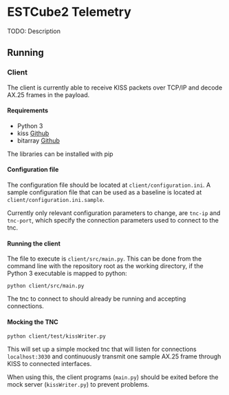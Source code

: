 # ESTCube2 Telemetry

TODO: Description

## Running

### Client

The client is currently able to receive KISS packets over TCP/IP and decode AX.25 frames in the payload.

#### Requirements

* Python 3
* kiss [Github](https://github.com/ampledata/kiss)
* bitarray [Github](https://github.com/ilanschnell/bitarray)

The libraries can be installed with pip

#### Configuration file

The configuration file should be located at `client/configuration.ini`. A sample configuration file that can be used as a baseline is located at `client/configuration.ini.sample`.

Currently only relevant configuration parameters to change, are `tnc-ip` and `tnc-port`, which specify the connection parameters used to connect to the tnc.

#### Running the client

The file to execute is `client/src/main.py`. This can be done from the command line with the repository root as the working directory, if the Python 3 executable is mapped to python:

```
python client/src/main.py
```

The tnc to connect to should already be running and accepting connections.

#### Mocking the TNC

```
python client/test/kissWriter.py
```

This will set up a simple mocked tnc that will listen for connections `localhost:3030` and continuously transmit one sample AX.25 frame through KISS to connected interfaces.

When using this, the client programs (`main.py`) should be exited before the mock server (`kissWriter.py`) to prevent problems.
